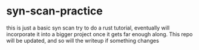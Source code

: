 # syn-scan-practice
this is just a basic syn scan try to do a rust tutorial, eventually will incorporate it into a bigger project once it gets far enough along.
This repo will be updated, and so will the writeup if something changes

